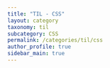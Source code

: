 ```yaml
---
title: "TIL - CSS"
layout: category
taxonomy: til
subcategory: CSS
permalink: /categories/til/css
author_profile: true
sidebar_main: true
---
```

